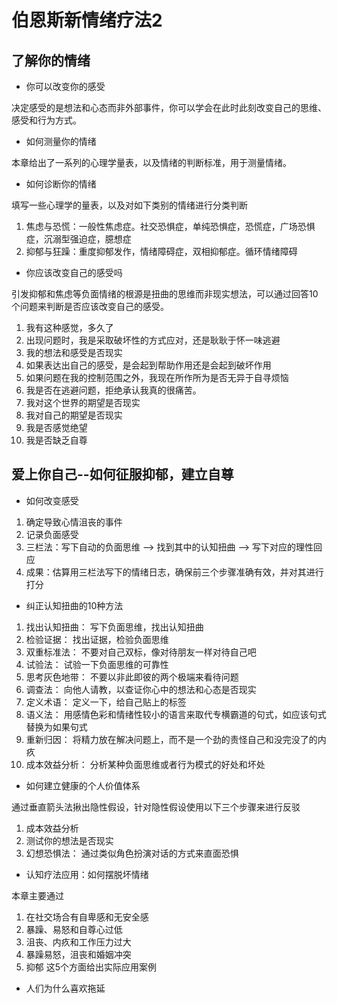 # 伯恩斯新情绪疗法2

## 了解你的情绪

- 你可以改变你的感受

决定感受的是想法和心态而非外部事件，你可以学会在此时此刻改变自己的思维、感受和行为方式。

- 如何测量你的情绪

本章给出了一系列的心理学量表，以及情绪的判断标准，用于测量情绪。

- 如何诊断你的情绪

填写一些心理学的量表，以及对如下类别的情绪进行分类判断

1. 焦虑与恐慌：一般性焦虑症。社交恐惧症，单纯恐惧症，恐慌症，广场恐惧症，沉溺型强迫症，臆想症
2. 抑郁与狂躁：重度抑郁发作，情绪障碍症，双相抑郁症。循环情绪障碍

- 你应该改变自己的感受吗

引发抑郁和焦虑等负面情绪的根源是扭曲的思维而非现实想法，可以通过回答10个问题来判断是否应该改变自己的感受。

1. 我有这种感觉，多久了
2. 出现问题时，我是采取破坏性的方式应对，还是耿耿于怀一味逃避
3. 我的想法和感受是否现实
4. 如果表达出自己的感受，是会起到帮助作用还是会起到破坏作用
5. 如果问题在我的控制范围之外，我现在所作所为是否无异于自寻烦恼
6. 我是否在逃避问题，拒绝承认我真的很痛苦。
7. 我对这个世界的期望是否现实
8. 我对自己的期望是否现实
9. 我是否感觉绝望
10. 我是否缺乏自尊

## 爱上你自己--如何征服抑郁，建立自尊

- 如何改变感受

1. 确定导致心情沮丧的事件
2. 记录负面感受
3. 三栏法：写下自动的负面思维 --> 找到其中的认知扭曲 --> 写下对应的理性回应
4. 成果：估算用三栏法写下的情绪日志，确保前三个步骤准确有效，并对其进行打分

- 纠正认知扭曲的10种方法

1. 找出认知扭曲： 写下负面思维，找出认知扭曲
2. 检验证据： 找出证据，检验负面思维
3. 双重标准法： 不要对自己双标，像对待朋友一样对待自己吧
4. 试验法： 试验一下负面思维的可靠性
5. 思考灰色地带： 不要以非此即彼的两个极端来看待问题
6. 调查法： 向他人请教，以查证你心中的想法和心态是否现实
7. 定义术语： 定义一下，给自己贴上的标签
8. 语义法： 用感情色彩和情绪性较小的语言来取代专横霸道的句式，如应该句式替换为如果句式
9. 重新归因： 将精力放在解决问题上，而不是一个劲的责怪自己和没完没了的内疚
10. 成本效益分析： 分析某种负面思维或者行为模式的好处和坏处

- 如何建立健康的个人价值体系

通过垂直箭头法揪出隐性假设，针对隐性假设使用以下三个步骤来进行反驳
1. 成本效益分析
2. 测试你的想法是否现实
3. 幻想恐惧法： 通过类似角色扮演对话的方式来直面恐惧

- 认知疗法应用：如何摆脱坏情绪

本章主要通过
1. 在社交场合有自卑感和无安全感
2. 暴躁、易怒和自尊心过低
3. 沮丧、内疚和工作压力过大
4. 暴躁易怒，沮丧和婚姻冲突
5. 抑郁
这5个方面给出实际应用案例

- 人们为什么喜欢拖延


